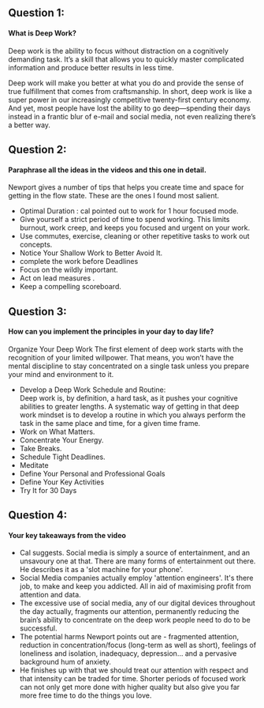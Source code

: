 ## Question 1:
#### What is Deep Work?
Deep work is the ability to focus without distraction on a cognitively demanding task. 
It’s a skill that allows you to quickly master complicated information and produce better results in less time.

Deep work will make you better at what you do and provide the sense of true fulfillment that comes from craftsmanship. 
In short, deep work is like a super power in our increasingly competitive twenty-first century economy. And yet, most people 
have lost the ability to go deep—spending their days instead in a frantic blur of e-mail and social media, not even realizing there’s a better way.
## Question 2:
#### Paraphrase all the ideas in the videos and this one in detail.
Newport gives a number of tips that helps you create time and space for getting in the flow state. These are the ones I found most salient.
* Optimal Duration : cal pointed out to work for 1 hour focused mode.
* Give yourself a strict period of time to spend working. This limits burnout, work creep, and keeps you focused and urgent on your work.
* Use commutes, exercise, cleaning or other repetitive tasks to work out concepts.
* Notice Your Shallow Work to Better Avoid It.
* complete the work before Deadlines 
* Focus on the wildly important. 
* Act on lead measures .
* Keep a compelling scoreboard.
  
## Question 3:
#### How can you implement the principles in your day to day life?
Organize Your Deep Work
The first element of deep work starts with the recognition of your limited willpower. That means, you won’t have the mental discipline 
to stay concentrated on a single task unless you prepare your mind and environment to it.
* Develop a Deep Work Schedule and Routine:  
Deep work is, by definition, a hard task, as it pushes your cognitive abilities to greater lengths. A systematic way of getting 
in that deep work mindset is to develop a routine in which you always perform the task in the same place and time, for a given time frame.
* Work on What Matters.
* Concentrate Your Energy.
* Take Breaks.
* Schedule Tight Deadlines.
* Meditate
* Define Your Personal and Professional Goals
* Define Your Key Activities
* Try It for 30 Days


## Question 4:
#### Your key takeaways from the video
* Cal suggests. Social media is simply a source of entertainment, and an unsavoury one at that. 
 There are many forms of entertainment out there. He describes it as a 'slot machine for your phone'. 
* Social Media companies actually employ 'attention engineers'. It's there job, to make and keep you addicted. 
All in aid of maximising profit from attention and data. 
* The excessive use of social media, any of our digital devices throughout the day actually, 
fragments our attention, permanently reducing the brain’s ability to concentrate on the deep work people need to do to be successful.
* The potential harms Newport points out are - fragmented attention, reduction in concentration/focus (long-term as well as short), feelings of loneliness and isolation, inadequacy, depression… and a pervasive background hum of anxiety. 
* He finishes up with that we should treat our attention with respect and that intensity can be traded for time. 
Shorter periods of focused work can not only get more done with higher quality but also give you far more free time to do the things you love. 
